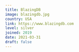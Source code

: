 ```yaml
---
title: BlazingDB
image: blazingdb.jpg
country: USA
link: https://www.blazingdb.com
level: silver
joined: 2019
date: 2021-03-31
draft: false
---
```

